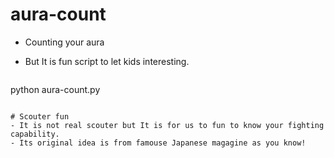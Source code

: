 # aura-count
- Counting your aura
- But It is fun script to let kids interesting.

  ```
python aura-count.py

  ```

# Scouter fun
- It is not real scouter but It is for us to fun to know your fighting capability.
- Its original idea is from famouse Japanese magagine as you know!
  
